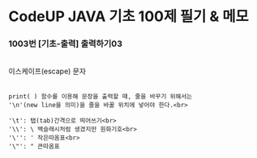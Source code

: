 # CodeUP JAVA 기초 100제 필기 & 메모
### 1003번 [기초-출력] 출력하기03
<br>
이스케이프(escape) 문자<br><br>


    print( ) 함수를 이용해 문장을 출력할 때, 줄을 바꾸기 위해서는
    '\n'(new line을 의미)을 줄을 바꿀 위치에 넣어야 한다.<br>
    
    '\t': 탭(tab)간격으로 띄어쓰기<br>
    '\\': \ 백슬래시처럼 생겼지만 원화기호<br>
    '\'': ' 작은따옴표<br>
    '\"': " 큰따옴표
    
    
    
